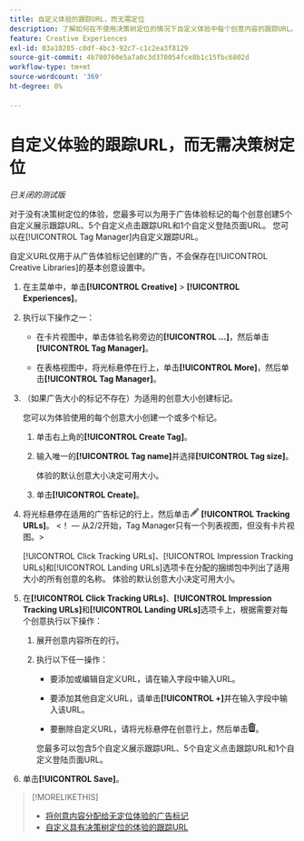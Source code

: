 ```yaml
---
title: 自定义体验的跟踪URL，而无需定位
description: 了解如何在不使用决策树定位的情况下自定义体验中每个创意内容的跟踪URL。
feature: Creative Experiences
exl-id: 03a10285-c0df-4bc3-92c7-c1c2ea3f8129
source-git-commit: 4b780760e5a7a0c3d370054fce8b1c15fbc6802d
workflow-type: tm+mt
source-wordcount: '369'
ht-degree: 0%

---
```


# 自定义体验的跟踪URL，而无需决策树定位

*已关闭的测试版*

对于没有决策树定位的体验，您最多可以为用于广告体验标记的每个创意创建5个自定义展示跟踪URL、5个自定义点击跟踪URL和1个自定义登陆页面URL。 您可以在[!UICONTROL Tag Manager]内自定义跟踪URL。

自定义URL仅用于从广告体验标记创建的广告，不会保存在[!UICONTROL Creative Libraries]的基本创意设置中。

1. 在主菜单中，单击&#x200B;**[!UICONTROL Creative]** > **[!UICONTROL Experiences]**。

1. 执行以下操作之一：

   * 在卡片视图中，单击体验名称旁边的&#x200B;**[!UICONTROL ...]**，然后单击&#x200B;**[!UICONTROL Tag Manager]**。

   * 在表格视图中，将光标悬停在行上，单击&#x200B;**[!UICONTROL More]**，然后单击&#x200B;**[!UICONTROL Tag Manager]**。

1. （如果广告大小的标记不存在）为适用的创意大小创建标记。

   您可以为体验使用的每个创意大小创建一个或多个标记。

   1. 单击右上角的&#x200B;**[!UICONTROL Create Tag]**。

   1. 输入唯一的&#x200B;**[!UICONTROL Tag name]**&#x200B;并选择&#x200B;**[!UICONTROL Tag size]**。

      体验的默认创意大小决定可用大小。

   1. 单击&#x200B;**[!UICONTROL Create]**。

1. 将光标悬停在适用的广告标记的行上，然后单击![编辑跟踪URL](/help/creative/assets/edit-gray.png "编辑跟踪URL") **[!UICONTROL Tracking URLs]**。 <!-- For targeted experiences, this is "EDIT Tracking URLs" -->&lt;！ — 从2/2开始，Tag Manager只有一个列表视图，但没有卡片视图。>

   [!UICONTROL Click Tracking URLs]、[!UICONTROL Impression Tracking URLs]和[!UICONTROL Landing URLs]选项卡在分配的捆绑包中列出了适用大小的所有创意的名称。 体验的默认创意大小决定可用大小。<!-- There's no distinct "Creative Sizes" setting. -->

1. 在&#x200B;**[!UICONTROL Click Tracking URLs]**、**[!UICONTROL Impression Tracking URLs]**&#x200B;和&#x200B;**[!UICONTROL Landing URLs]**&#x200B;选项卡上，根据需要对每个创意执行以下操作：

   1. 展开创意内容所在的行。

   1. 执行以下任一操作：

      * 要添加或编辑自定义URL，请在输入字段中输入URL。

      * 要添加其他自定义URL，请单击&#x200B;**[!UICONTROL +]**&#x200B;并在输入字段中输入该URL。

      * 要删除自定义URL，请将光标悬停在创意行上，然后单击![删除](/help/creative/assets/delete.png "删除")。

      您最多可以包含5个自定义展示跟踪URL、5个自定义点击跟踪URL和1个自定义登陆页面URL。

1. 单击&#x200B;**[!UICONTROL Save]**。

>[!MORELIKETHIS]
>
>* [将创意内容分配给无定位体验的广告标记](experience-tag-assign-creatives.md)
>* [自定义具有决策树定位的体验的跟踪URL](experience-tracking-urls-targeting.md)
